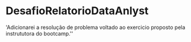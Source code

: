 # DesafioRelatorioDataAnlyst
'Adicionarei a resolução de problema voltado ao exercicio proposto pela instrututora do bootcamp.''
